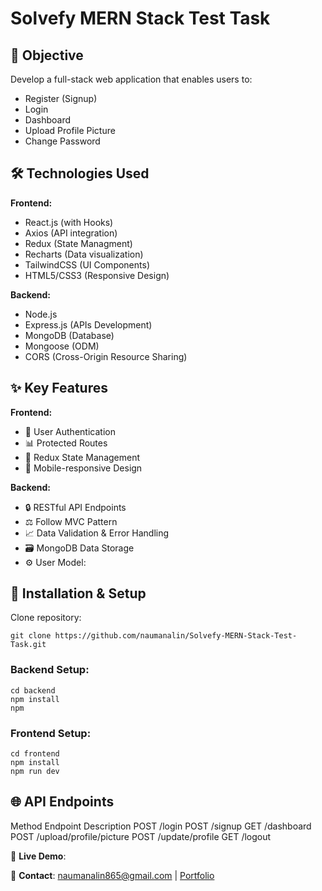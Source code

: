 # Solvefy MERN Stack Test Task

## 📌 Objective
Develop a full-stack web application that enables users to:
- Register (Signup)
- Login
- Dashboard
- Upload Profile Picture
- Change Password

## 🛠 Technologies Used
**Frontend:**
- React.js (with Hooks)
- Axios (API integration)
- Redux (State Managment)
- Recharts (Data visualization)
- TailwindCSS (UI Components)
- HTML5/CSS3 (Responsive Design)

**Backend:**
- Node.js
- Express.js (APIs Development)
- MongoDB (Database)
- Mongoose (ODM)
- CORS (Cross-Origin Resource Sharing)

## ✨ Key Features
**Frontend:**
- 📝 User Authentication
- 📊 Protected Routes
- 🎯 Redux State Management
- 📱 Mobile-responsive Design

**Backend:**
- 🔒 RESTful API Endpoints
- ⚖ Follow MVC Pattern
- 📈 Data Validation & Error Handling
- 🗃 MongoDB Data Storage
- ⚙️ User Model:

## 🚀 Installation & Setup
Clone repository:
```
git clone https://github.com/naumanalin/Solvefy-MERN-Stack-Test-Task.git
```
### Backend Setup:
```
cd backend
npm install
npm 
```
### Frontend Setup:
```
cd frontend
npm install
npm run dev
```

## 🌐 API Endpoints
Method	Endpoint	Description
POST	/login
POST  /signup
GET   /dashboard
POST  /upload/profile/picture
POST  /update/profile
GET   /logout



🔗 **Live Demo**: 

📧 **Contact**: naumanalin865@gmail.com | <a href="https://noumanali.vercel.app/" target="_blank" rel="noopener noreferrer">Portfolio</a>
